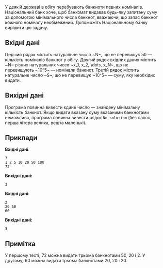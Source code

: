 ﻿У деякій державі в обігу перебувають банкноти певних номіналів.
Національний банк хоче, щоб банкомат видавав будь-яку запитану суму
за допомогою мінімального числа банкнот, вважаючи,
що запас банкнот кожного номіналу необмежений.
Допоможіть Національному банку вирішити цю задачу.

## Вхідні дані
Перший рядок містить натуральне число ~N~, що не перевищує 50 — кількість номіналів банкнот у обігу.
Другий рядок вхідних даних містить ~N~ різних натуральних чисел ~x_1, x_2, \dots, x_N~, що не перевищують ~10^5~ — номінали банкнот.
Третій рядок містить натуральне число ~S~, що не перевищує ~10^5~ — суму, яку необхідно видати.

## Вихідні дані
Програма повинна вивести єдине число — знайдену мінімальну кількість банкнот.
Якщо видати вказану суму вказаними банкнотами неможливо, програма повинна вивести рядок `No solution` (без лапок, перша літера велика, решта маленькі).

## Приклади
**Вхідні дані:**
```
7
1 2 5 10 20 50 100
72
```

**Вихідні дані:**
```
3
```

**Вхідні дані:**
```
2
20 50
60
```

**Вихідні дані:**
```
3
```

## Примітка
У першому тесті, 72 можна видати трьома банкнотами 50, 20 і 2. У другому, 60 можна видати трьома банкнотами 20, 20 і 20.
